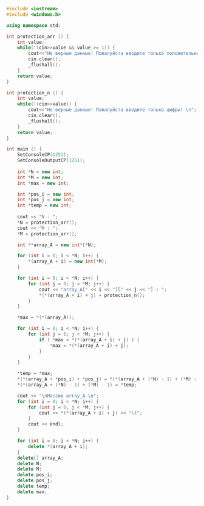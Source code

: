 ﻿```c++
#include <iostream>
#include <windows.h>

using namespace std;

int protection_arr () {
	int value;
	while(!(cin>>value && value >= 1)) {
		cout<<"Не верные данные! Пожалуйста вводите только положительные цифры больше 0! \n";
		cin.clear();
		_flushall();
	}
	return value;
}

int protection_n () {
	int value;
	while(!(cin>>value)) {
		cout<<"Не верные данные! Пожалуйста вводите только цифры! \n";
		cin.clear();
		_flushall();
	}
	return value;
}

int main () {
	SetConsoleCP(1251);
	SetConsoleOutputCP(1251);
	
	int *N = new int;
	int *M = new int;
	int *max = new int;

	int *pos_i = new int;
	int *pos_j = new int;
	int *temp = new int;
	
	cout << "N : ";
	*N = protection_arr();
	cout << "M : ";
	*M = protection_arr();

	int **array_A = new int*[*N];

	for (int i = 0; i < *N; i++) {
		*(array_A + i) = new int[*M];
	}

	for (int i = 0; i < *N; i++) {
		for (int j = 0; j < *M; j++) {
			cout << "array_A[" << i << "][" << j << "] : ";
			*(*(array_A + i) + j) = protection_n();
		}
	}

	*max = *(*(array_A));

	for (int i = 0; i < *N; i++) {
		for (int j = 0; j < *M; j++) {
			if ( *max < *(*(array_A + i) + j) ) {
				*max = *(*(array_A + i) + j);
			}
		}
	}

	*temp = *max;
	*(*(array_A + *pos_i) + *pos_j) = *(*(array_A + (*N) - 1) + (*M) - 1);
	*(*(array_A + (*N) - 1) + (*M) - 1) = *temp;

	cout << "\nМассив array_A \n";
	for (int i = 0; i < *N; i++) {
		for (int j = 0; j < *M; j++) {
			cout << *(*(array_A + i) + j) << "\t";
		}
		cout << endl;
	}

	for (int i = 0; i < *N; i++) {
		delete *(array_A + i);
	}
	delete[] array_A;
	delete N;
	delete M;
	delete pos_i;
	delete pos_j;
	delete temp;
	delete max;
}

```
